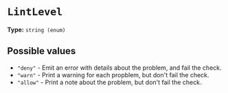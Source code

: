# `LintLevel`

**Type:** `string (enum)`

## Possible values

- `"deny"` - Emit an error with details about the problem, and fail the check.
- `"warn"` - Print a warning for each propblem, but don't fail the check.
- `"allow"` - Print a note about the problem, but don't fail the check.